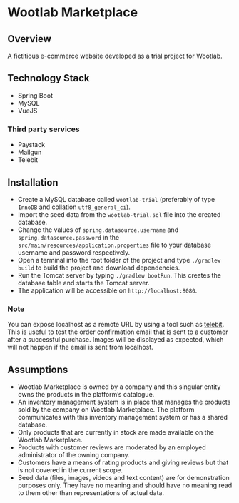 # Wootlab Marketplace

## Overview

A fictitious e-commerce website developed as a trial project for Wootlab.

## Technology Stack

* Spring Boot
* MySQL
* VueJS

### Third party services
* Paystack
* Mailgun
* Telebit

## Installation
* Create a MySQL database called `wootlab-trial` (preferably of type `InnoDB` and collation 
`utf8_general_ci`).
* Import the seed data from the `wootlab-trial.sql` file into the created database.
* Change the values of `spring.datasource.username` and `spring.datasource.password` 
in the `src/main/resources/application.properties` file to your database username and password 
respectively.
* Open a terminal into the root folder of the project and type `./gradlew build` to build the 
project and download dependencies.
* Run the Tomcat server by typing `./gradlew bootRun`. This creates the database table and starts 
the Tomcat server.
* The application will be accessible on `http://localhost:8080`.

### Note

You can expose localhost as a remote URL by using a tool such as [telebit](https://telebit.cloud/). 
This is useful to test the order confirmation email that is sent to a customer after a successful 
purchase. Images will be displayed as expected, which will not happen if the email is sent from 
localhost.

## Assumptions

* Wootlab Marketplace is owned by a company and this singular entity owns the products in the 
platform’s catalogue.
* An inventory management system is in place that manages the products sold by the company on 
Wootlab Marketplace. The platform communicates with this inventory management system or has a shared 
database.
* Only products that are currently in stock are made available on the Wootlab Marketplace.
* Products with customer reviews are moderated by an employed administrator of the owning company.
* Customers have a means of rating products and giving reviews but that is not covered in the 
current scope.
* Seed data (files, images, videos and text content) are for demonstration purposes only. They have 
no meaning and should have no meaning read to them other than representations of actual data.  